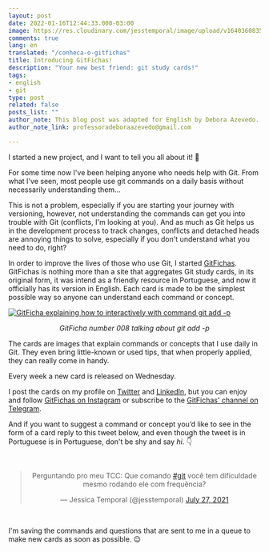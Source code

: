 ```yaml
---
layout: post
date: 2022-01-16T12:44:33.000-03:00
image: https://res.cloudinary.com/jesstemporal/image/upload/v1640360835/covers/miscellaneous_ld0l6r.png
comments: true
lang: en
translated: "/conheca-o-gitfichas"
title: Introducing GitFichas!
description: "Your new best friend: git study cards!"
tags:
- english
- git
type: post
related: false
posts_list: ""
author_note: This blog post was adapted for English by Debora Azevedo.
author_note_link: professoradeboraazevedo@gmail.com

---
```

I started a new project, and I want to tell you all about it! 👀

For some time now I've been helping anyone who needs help with Git. From what I've seen, most people use git commands on a daily basis without necessarily understanding them…

This is not a problem, especially if you are starting your journey with versioning, however, not understanding the commands can get you into trouble with Git (conflicts, I'm looking at you). And as much as Git helps us in the development process to track changes, conflicts and detached heads are annoying things to solve, especially if you don't understand what you need to do, right?

In order to improve the lives of those who use Git, I started [GitFichas](https://gitfichas.com/). GitFichas is nothing more than a site that aggregates Git study cards, in its original form, it was intend as a friendly resource in Portuguese, and now it officially has its version in English. Each card is made to be the simplest possible way so anyone can understand each command or concept.

[![GitFicha explaining how to interactively with command git add -p](https://gitfichas.com/assets/img/projects/en/008/thumbnail.jpg)](https://gitfichas.com/en/008?utm_source=blog)

<center>
<i>GitFicha number 008 talking about git add -p</i>
</center>

The cards are images that explain commands or concepts that I use daily in Git. They even bring little-known or used tips, that when properly applied, they can really come in handy.

Every week a new card is released on Wednesday.

I post the cards on my profile on [Twitter](http://twitter.com/jesstemporal) and [LinkedIn](https://www.linkedin.com/in/jessicatemporal/), but you can enjoy and follow [GitFichas on Instagram](https://instagram.com/gitfichas) or subscribe to the [GitFichas' channel on Telegram](https://t.me/gitfichas).

And if you want to suggest a command or concept you’d like to see in the form of a card reply to this tweet below, and even though the tweet is in Portuguese is in Portuguese, don't be shy and say _hi_. 👇

<center>
<br>
<blockquote class="twitter-tweet"><p lang="pt" dir="ltr">Perguntando pro meu TCC: Que comando <a href="https://twitter.com/hashtag/git?src=hash&ref_src=twsrc%5Etfw">#git</a> você tem dificuldade mesmo rodando ele com frequência?</p>— Jessica Temporal (@jesstemporal) <a href="https://twitter.com/jesstemporal/status/1419992266828091408?ref_src=twsrc%5Etfw">July 27, 2021</a></blockquote> <script async src="https://platform.twitter.com/widgets.js" charset="utf-8"></script>
</center><br>

I'm saving the commands and questions that are sent to me in a queue to make new cards as soon as possible. 😉